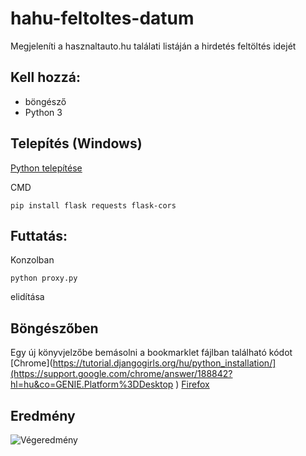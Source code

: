 # hahu-feltoltes-datum
Megjeleníti a hasznaltauto.hu találati listáján a hirdetés feltöltés idejét

## Kell hozzá:
- böngésző
- Python 3

## Telepítés (Windows)
[Python telepítése](https://tutorial.djangogirls.org/hu/python_installation/)

CMD
```
pip install flask requests flask-cors
```

## Futtatás:
Konzolban
```
python proxy.py
```
elidítása

## Böngészőben
Egy új könyvjelzőbe bemásolni a bookmarklet fájlban található kódot
[Chrome](https://tutorial.djangogirls.org/hu/python_installation/](https://support.google.com/chrome/answer/188842?hl=hu&co=GENIE.Platform%3DDesktop
)
[Firefox](https://support.mozilla.org/hu/kb/hogyan-hasznaljuk-a-konyvjelzoket)

## Eredmény
![Végeredmény](https://i.imgur.com/ze6opmw.png)

